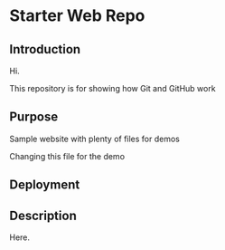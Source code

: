 # Starter Web Repo

## Introduction

Hi. 

This repository is for showing how Git and GitHub work

## Purpose

Sample website with plenty of files for demos


Changing this file for the demo 


## Deployment


## Description 

Here. 
